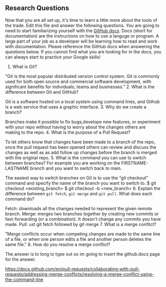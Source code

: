 ## Research Questions 

Now that you are all set up, it's time to learn a little more about the tools of the trade. Edit this file and answer the following questions. You are going to need to start familiarizing yourself with the [GitHub docs](https://docs.github.com/en). Docs (short for documentation) are the instructions on how to use a languge or program. A large part of your job as a developer will be learning how to read and work with documentation. Please reference the GitHub docs when answering the questions below. If you cannot find what you are looking for in the docs, you can always start to practice your Google skills!

1. What is Git?

"Git is the most popular distributed version control system. Git is commonly used for both open source and commercial software development, with significant benefits for individuals, teams and businesses."
2. What is the difference between Git and GitHub?

Git is a software hosted on a local system using command lines, and Github is a web service that uses a graphic interface.
3. Why do we create a branch?

Branches make it possible to fix bugs,develope new features, or experiment with your repo without having to worry about the changes others are making to the repo.
4. What is the purpose of a Pull Request?

To let others know that changes have been made to a branch of the repo, once the pull request has been opened others can review and discuss the changes as well as as add follow up changes before the branch is merged with the original repo.
5. What is the command you can use to switch between branches? For example you are working on the FIRSTNAME-LASTNAME branch and you want to switch back to main.

The easiest way to switch branches on Git is to use the “git checkout” command and specify the name of the branch you want to switch to.
 $ git checkout <existing_branch> $ git checkout -b <new_branch>
6. Explain the difference between `git fetch`, `git merge` and `git pull`. What does each command do?

Fetch: downloads all the changes needed to represent the given remote branch.
Merge: merges two branches together by creating new commits or fast-forwarding (or a combination). It doesn't change any commits you have made.
Pull: ust git fetch followed by git merge
7. What is a merge conflict?

"Merge conflicts occur when competing changes are made to the same line of a file, or when one person edits a file and another person deletes the same file."
8. How do you resolve a merge conflict?

The answer is to long to type out so im going to insert the github.docs page for the answer.

https://docs.github.com/en/pull-requests/collaborating-with-pull-requests/addressing-merge-conflicts/resolving-a-merge-conflict-using-the-command-line 
